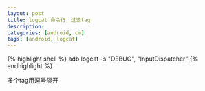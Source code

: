 ```yaml
---
layout: post
title: logcat 命令行，过滤tag
description: 
categories: [android, cm]
tags: [android, logcat]
---
```


{% highlight shell %}
adb logcat -s "DEBUG", "InputDispatcher"
{% endhighlight %}

多个tag用逗号隔开